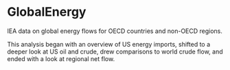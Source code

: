 # GlobalEnergy

IEA data on global energy flows for OECD countries and non-OECD regions. 

This analysis began with an overview of US energy imports, shifted to a deeper look at US oil and crude, drew comparisons to world crude flow, and ended with a look at regional net flow.
